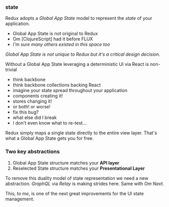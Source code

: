 ### state

Redux adopts a _Global App State_ model to represent the _state_ of your application.

 - Global App State is not original to Redux
 - Om [ClojureScript] had it before FLUX
  - _I'm sure many others existed in this space too_

_Global App State is not unique to Redux but it's a critical design decision._

 Without a Global App State leveraging a deterministic UI via React is non-trivial

  - think backbone
  - think backbone collections backing React
  - imagine your state spread throughout your application
   - components creating it!
   - stores changing it!
   - or both! or worse!
   - fix this bug?
   - what else did I break
   - I don't even know what to re-test...

Redux simply maps a single state directly to the entire view layer. That's what a Global App State gets you for free.

### Two key abstractions

 1. Global App State structure matches your __API layer__
 1. Reselected State structure matches your __Presentational Layer__

To remove this duality model of state representation we need a new abstraction. _GraphQL_ via _Relay_ is making strides here. Same with _Om Next_.

This, _to me_, is one of the next great improvements for the UI state management.
